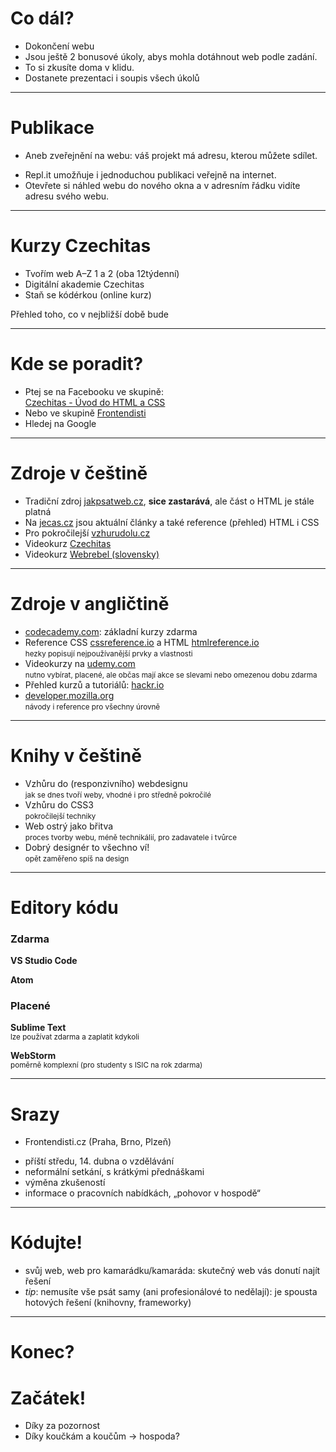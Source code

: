 <!-- .slide: data-state="c-slide-inter" -->

# Co dál?

>>>
* Dokončení webu
* Jsou ještě 2 bonusové úkoly, abys mohla dotáhnout web podle zadání.
* To si zkusíte doma v klidu.
* Dostanete prezentaci i soupis všech úkolů

---

# Publikace

* Aneb zveřejnění na webu: váš projekt má adresu, kterou můžete sdílet.

>>>
* Repl.it umožňuje i jednoduchou publikaci veřejně na internet.
* Otevřete si náhled webu do nového okna a v adresním řádku vidíte adresu svého webu.

---

# Kurzy Czechitas

* Tvořím web A–Z 1 a 2 (oba 12týdenní)
* Digitální akademie Czechitas
* Staň se kódérkou (online kurz)

>>>
Přehled toho, co v nejbližší době bude

---

# Kde se poradit?

* Ptej se na Facebooku ve skupině:<br>[Czechitas - Úvod do HTML a CSS](https://www.facebook.com/groups/700368416798259/)
* Nebo ve skupině [Frontendisti](https://www.facebook.com/groups/frontendisti)
* Hledej na Google

---

# Zdroje v češtině

* Tradiční zdroj [jakpsatweb.cz](https://www.jakpsatweb.cz/), **sice&nbsp;zastarává**, ale část o HTML je stále platná
* Na [jecas.cz](http://jecas.cz/) jsou aktuální články a také reference (přehled) HTML i CSS
* Pro pokročilejší [vzhurudolu.cz](https://www.vzhurudolu.cz)
* Videokurz [Czechitas](https://www.czechitas.cz/cs/blog/zaciname-s-it/online-kurz-uvod-do-html-css-1-lekce)
* Videokurz [Webrebel (slovensky)](https://www.youtube.com/watch?v=TSdaPU1mTBk)

---

# Zdroje v angličtině
 
* [codecademy.com](https://www.codecademy.com/): základní kurzy zdarma
* Reference CSS&nbsp;[cssreference.io](http://cssreference.io/) a HTML&nbsp;[htmlreference.io](http://htmlreference.io/)
<br><small>hezky popisují nejpoužívanější prvky a vlastnosti</small>
* Videokurzy na [udemy.com](https://www.udemy.com)
<br><small>nutno vybírat, placené, ale občas mají akce se slevami nebo omezenou dobu zdarma</small>
* Přehled kurzů a tutoriálů: [hackr.io](https://hackr.io/)
* [developer.mozilla.org](https://developer.mozilla.org/) 
<br><small>návody i reference pro všechny úrovně</small>

---

# Knihy v češtině

* Vzhůru do (responzivního) webdesignu
<br><small>jak se dnes tvoří weby, vhodné i pro středně pokročilé</small>
* Vzhůru do CSS3
<br><small>pokročilejší techniky</small>
* Web ostrý jako břitva
<br><small>proces tvorby webu, méně technikálií, pro zadavatele i tvůrce</small>
* Dobrý designér to všechno ví!
<br><small>opět zaměřeno spíš na design</small>

---

# Editory kódu

### Zdarma
**VS Studio Code**

**Atom**

### Placené
**Sublime Text**
<br><small>lze používat zdarma a zaplatit kdykoli</small>

**WebStorm**
<br><small>poměrně komplexní (pro studenty s ISIC na rok zdarma)</small>

---

# Srazy

* Frontendisti.cz (Praha, Brno, Plzeň)

>>>
* příští středu, 14. dubna o vzdělávání
* neformální setkání, s krátkými přednáškami
* výměna zkušeností
* informace o pracovních nabídkách, „pohovor v hospodě“

---

# Kódujte!

* svůj web, web pro kamarádku/kamaráda: skutečný web vás donutí najít řešení
* _tip_: nemusíte vše psát samy (ani profesionálové to nedělají): je spousta hotových řešení (knihovny, frameworky) 

---

<!-- .slide: data-state="c-slide-break" -->

# Konec?

<!-- .element: class="c-text-xs fragment fade-out" -->

# Začátek!
<!-- .element: class="c-text-xl fragment current-visible" -->

>>>
* Díky za pozornost
* Díky koučkám a koučům
-> hospoda?
